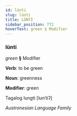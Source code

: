 ```yaml
---
id: lünti
slug: lünti
title: LÜNTİ
sidebar_position: 772
hoverText: green § Modifier
---
```


### lünti

*green* **§** Modifier

**Verb**: to be green

**Noun**: greenness

**Modifier**: green

Tagalog lungti [lʊnˈtiʔ]

*Austronesian Language Family*